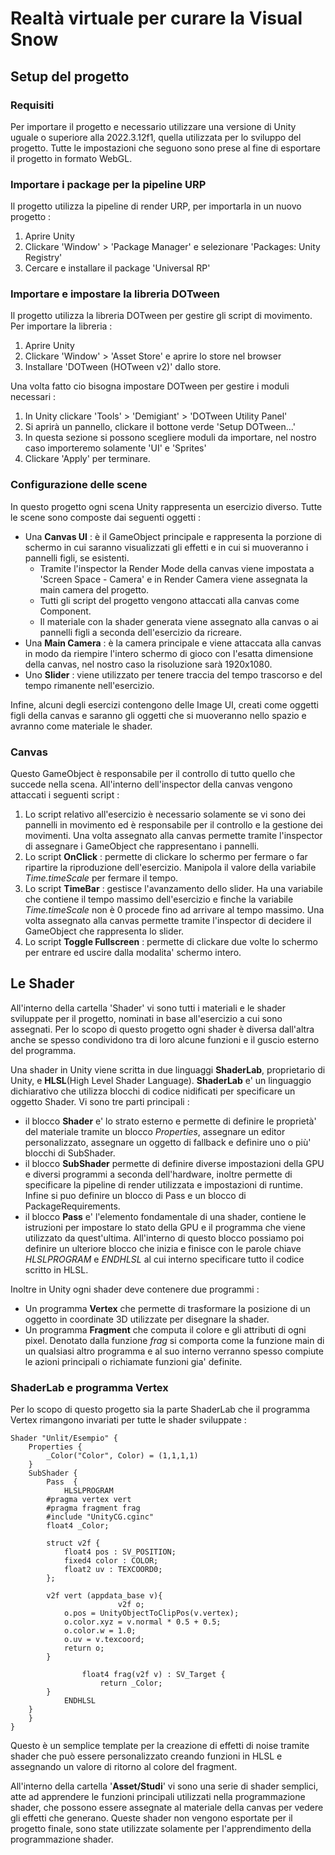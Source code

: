 # Realtà virtuale per curare la Visual Snow
## Setup del progetto
### Requisiti 
Per importare il progetto e necessario utilizzare una versione di Unity uguale o superiore alla 2022.3.12f1, quella utilizzata per lo sviluppo del progetto. Tutte le impostazioni che seguono sono prese al fine di esportare il progetto in formato WebGL.

### Importare i package per la pipeline URP
Il progetto utilizza la pipeline di render URP, per importarla in un nuovo progetto :
1. Aprire Unity
2. Clickare 'Window' > 'Package Manager' e selezionare 'Packages: Unity Registry'
3. Cercare e installare il package 'Universal RP'

### Importare e impostare la libreria DOTween
Il progetto utilizza la libreria DOTween per gestire gli script di movimento.
Per importare la libreria :
1. Aprire Unity
2. Clickare 'Window' > 'Asset Store' e aprire lo store nel browser
3. Installare 'DOTween (HOTween v2)' dallo store.

Una volta fatto cio bisogna impostare DOTween per gestire i moduli necessari :
1. In Unity clickare 'Tools' > 'Demigiant' > 'DOTween Utility Panel'
2. Si aprirà un pannello, clickare il bottone verde 'Setup DOTween...'
3. In questa sezione si possono scegliere moduli da importare, nel nostro caso importeremo solamente 'UI' e 'Sprites'
4. Clickare 'Apply' per terminare.

### Configurazione delle scene
In questo progetto ogni scena Unity rappresenta un esercizio diverso. Tutte le scene sono composte dai seguenti oggetti :
- Una **Canvas UI** : è il GameObject principale e  rappresenta la porzione di schermo in cui saranno visualizzati gli effetti e in cui si muoveranno i pannelli figli, se esistenti.
	- Tramite l'inspector la Render Mode della canvas viene impostata a 'Screen Space - Camera' e in Render Camera viene assegnata la main camera del progetto.
	- Tutti gli script del progetto vengono attaccati alla canvas come Component.
 	- Il materiale con la shader generata viene assegnato alla canvas o ai pannelli figli a seconda dell'esercizio da ricreare.	
- Una **Main Camera** : è la camera principale e viene attaccata alla canvas in modo da riempire l'intero schermo di gioco con l'esatta dimensione della canvas, nel nostro caso la risoluzione sarà 1920x1080.
- Uno **Slider** : viene utilizzato per tenere traccia del tempo trascorso e del tempo rimanente nell'esercizio.

Infine, alcuni degli esercizi contengono delle Image UI, creati come oggetti figli della canvas e saranno gli oggetti che si muoveranno nello spazio e avranno come materiale le shader.

### Canvas
Questo GameObject è responsabile per il controllo di tutto quello che succede nella scena. All'interno dell'inspector della canvas vengono attaccati i seguenti script :
1. Lo script relativo all'esercizio è necessario solamente se vi sono dei pannelli in movimento ed è responsabile per il controllo e la gestione dei movimenti. Una volta assegnato alla canvas permette tramite l'inspector di assegnare i GameObject che rappresentano i pannelli.
2. Lo script **OnClick** : permette di clickare lo schermo per fermare o far ripartire la riproduzione dell'esercizio. Manipola il valore della variabile *Time.timeScale* per fermare il tempo.
3. Lo script **TimeBar** : gestisce l'avanzamento dello slider. Ha una variabile che contiene il tempo massimo dell'esercizio e finche la variabile *Time.timeScale* non è 0 procede fino ad arrivare al tempo massimo. Una volta assegnato alla canvas permette tramite l'inspector di decidere il GameObject che rappresenta lo slider.
4. Lo script **Toggle Fullscreen** : permette di clickare due volte lo schermo per entrare ed uscire dalla modalita' schermo intero.

## Le Shader
All'interno della cartella 'Shader' vi sono tutti i materiali e le shader sviluppate per il progetto, nominati in base all'esercizio a cui sono assegnati.
Per lo scopo di questo progetto ogni shader è diversa dall'altra anche se spesso condividono tra di loro alcune funzioni e il guscio esterno del programma.

Una shader in Unity viene scritta in due linguaggi **ShaderLab**, proprietario di Unity, e **HLSL**(High Level Shader Language).
**ShaderLab** e' un linguaggio dichiarativo che utilizza blocchi di codice nidificati per specificare un oggetto Shader.
Vi sono tre parti principali : 

 - 	il blocco **Shader** e' lo strato esterno e permette di definire le proprietà' del materiale tramite un blocco *Properties*, assegnare un editor personalizzato, assegnare un oggetto di fallback e definire uno o più' blocchi di SubShader.
 -  il blocco **SubShader** permette di definire diverse impostazioni della GPU e diversi programmi a seconda dell'hardware, inoltre permette di specificare la pipeline di render utilizzata e impostazioni di runtime. Infine si puo definire un blocco di Pass e un blocco di PackageRequirements.
 - il blocco **Pass** e' l'elemento fondamentale di una shader, contiene le istruzioni per impostare lo stato della GPU e il programma che viene utilizzato da quest'ultima. All'interno di questo blocco possiamo poi definire un ulteriore blocco che inizia e finisce con le parole chiave *HLSLPROGRAM* e *ENDHLSL* al cui interno specificare tutto il codice scritto in HLSL.

Inoltre in Unity ogni shader deve contenere due programmi : 

 - Un programma **Vertex** che permette di trasformare la posizione di un oggetto in coordinate 3D utilizzate per disegnare la shader.
 - Un programma **Fragment** che computa il colore e gli attributi di ogni pixel. Denotato dalla funzione *frag* si comporta come la funzione main di un qualsiasi altro programma e al suo interno verranno spesso compiute le azioni principali o richiamate funzioni gia' definite.
 
### ShaderLab e programma Vertex
Per lo scopo di questo progetto sia la parte ShaderLab che il programma Vertex rimangono invariati per tutte le shader sviluppate :

    Shader "Unlit/Esempio" {  
	    Properties {  
	        _Color("Color", Color) = (1,1,1,1)  
	    }  
	    SubShader {  
	        Pass  {  
	            HLSLPROGRAM  
			#pragma vertex vert  
			#pragma fragment frag  
			#include "UnityCG.cginc"  
			float4 _Color;  
 
			struct v2f {  
				float4 pos : SV_POSITION;  
				fixed4 color : COLOR;  
				float2 uv : TEXCOORD0;  
			};  
    
			v2f vert (appdata_base v){  
	                    	v2f o;  
				o.pos = UnityObjectToClipPos(v.vertex);  
				o.color.xyz = v.normal * 0.5 + 0.5;  
				o.color.w = 1.0;  
				o.uv = v.texcoord;  
				return o;  
			}  
  
	                float4 frag(v2f v) : SV_Target {
		                return _Color;  	
			}	  
	            ENDHLSL  
		}  
	    }  
	}

Questo è un semplice template per la creazione di effetti di noise tramite shader che può essere personalizzato creando funzioni in HLSL e assegnando un valore di ritorno al colore del fragment.

All'interno della cartella '**Asset/Studi**' vi sono una serie di shader semplici, atte ad apprendere le funzioni principali utilizzati nella programmazione shader, che possono essere assegnate al materiale della canvas per vedere gli effetti che generano. Queste shader non vengono esportate per il progetto finale, sono state utilizzate solamente per l'apprendimento della programmazione shader.

